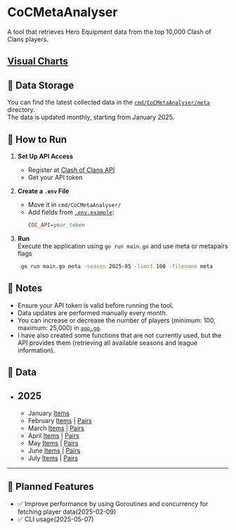 # CoCMetaAnalyser

A tool that retrieves Hero Equipment data from the top 10,000 Clash of Clans players.

## [Visual Charts](https://arseniizyk.github.io/CoCMetaAnalyser/)

## 📂 Data Storage

You can find the latest collected data in the [`cmd/CoCMetaAnalyser/meta`](cmd/CoCMetaAnalyser/meta) directory.  
The data is updated monthly, starting from January 2025.

## 🚀 How to Run

1. **Set Up API Access**

    - Register at [Clash of Clans API](https://developer.clashofclans.com/)
    - Get your API token

2. **Create a `.env` File**

    - Move it in `cmd/CoCMetaAnalyser/`
    - Add fields from [`.env.example`](.env.example):
        ```ini
        COC_API=your_token
        ```

3. **Run**  
   Execute the application using `go run main.go` and use meta or metapairs flags
    ```bash
     go run main.go meta -season 2025-05 -limit 100 -filename meta
    ```

## 📌 Notes

-   Ensure your API token is valid before running the tool.
-   Data updates are performed manually every month.
-   You can increase or decrease the number of players (minimum: 100, maximum: 25,000) in [`app.go`](internal/app/app.go).
-   I have also created some functions that are not currently used, but the API provides them (retrieving all available seasons and league information).

## 📁 Data

-   ## 2025
    -   January [Items](cmd/app/meta/2025-01)
    -   February [Items](cmd/app/meta/2025-02) | [Pairs](cmd/app/metapairs/2025-02)
    -   March [Items](cmd/app/meta/2025-03) | [Pairs](cmd/app/metapairs/2025-03)
    -   April [Items](cmd/app/meta/2025-04) | [Pairs](cmd/app/metapairs/2025-04)
    -   May [Items](cmd/app/meta/2025-05) | [Pairs](cmd/app/metapairs/2025-05)
    -   June [Items](cmd/app/meta/2025-06) | [Pairs](cmd/app/metapairs/2025-06)
    -   July [Items](cmd/app/meta/2025-07) | [Pairs](cmd/app/metapairs/2025-07)

---

## 🔧 Planned Features

-   ✅ Improve performance by using Goroutines and concurrency for fetching player data(2025-02-09)
-   ✅ CLI usage(2025-05-07)
